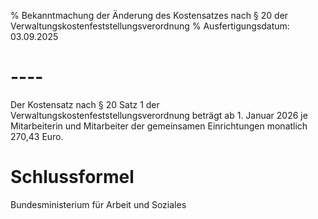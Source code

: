 % Bekanntmachung der Änderung des Kostensatzes nach § 20 der Verwaltungskostenfeststellungsverordnung
% Ausfertigungsdatum: 03.09.2025
 
# ----

Der Kostensatz nach § 20 Satz 1 der Verwaltungskostenfeststellungsverordnung beträgt ab 1. Januar 2026 je Mitarbeiterin und Mitarbeiter der gemeinsamen Einrichtungen monatlich 270,43 Euro.

# Schlussformel

Bundesministerium für Arbeit und Soziales
